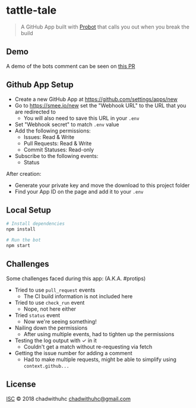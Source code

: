 # tattle-tale

> A GitHub App built with [Probot](https://github.com/probot/probot) that calls you out when you break the build

## Demo

A demo of the bots comment can be seen on [this PR](https://github.com/chadwithuhc/json-parser-code-challenge/pull/5)

## Github App Setup

- Create a new GitHub App at https://github.com/settings/apps/new
- Go to https://smee.io/new set the "Webhook URL" to the URL that you are redirected to
  - You will also need to save this URL in your `.env`
- Set "Webhook secret" to match `.env` value
- Add the following permissions:
  - Issues: Read & Write
  - Pull Requests: Read & Write
  - Commit Statuses: Read-only
- Subscribe to the following events:
  - Status

After creation:
- Generate your private key and move the download to this project folder
- Find your App ID on the page and add it to your `.env`

## Local Setup

```sh
# Install dependencies
npm install

# Run the bot
npm start
```

## Challenges

Some challenges faced during this app: (A.K.A. #protips)

- Tried to use `pull_request` events
  - The CI build information is not included here
- Tried to use `check_run` event
  - Nope, not here either
- Tried `status` event
  - Now we're seeing something!
- Nailing down the permissions
  - After using multiple events, had to tighten up the permissions
- Testing the log output with ✓ in it
  - Couldn't get a match without re-requesting via fetch
- Getting the issue number for adding a comment
  - Had to make multiple requests, might be able to simplify using `context.github...`

## License

[ISC](LICENSE) © 2018 chadwithuhc <chadwithuhc@gmail.com>
